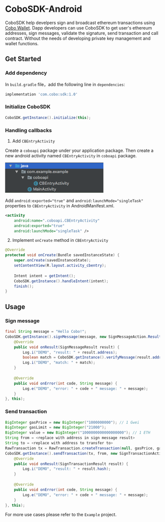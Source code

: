 
# CoboSDK-Android
CoboSDK help develpers sign and broadcast ethereum transactions using [Cobo Wallet](https://cobo.com/).
Dapp developers can use CoboSDK to get user's ethereum addresses, sign messages, validate the signature, send transaction and call contract. Without the needs of developing private key management and wallet functions.

## Get Started

### Add dependency
In ```build.gradle``` file，add the following line in ```dependencies```:
```groovy
implementation 'com.cobo:sdk:1.0'
```

### Initialize CoboSDK
```java
CoboSDK.getInstance().initialize(this);
```

### Handling callbacks
 1. Add `CBEntryActivity`

Create a `coboapi` package under your application package. Then create a new android activity named `CBEntryActivity` in `coboapi` package.

![Add Entry Activity](entry-activity.png)

Add ```android:exported="true"``` and ```android:launchMode="singleTask"``` properties to ```CBEntryActivity``` in AndroidManifest.xml.

```xml
<activity
    android:name=".coboapi.CBEntryActivity"
    android:exported="true"
    android:launchMode="singleTask" />
```

 2. Implement `onCreate` method in `CBEntryActivity`

```java
@Override  
protected void onCreate(Bundle savedInstanceState) {
    super.onCreate(savedInstanceState);
    setContentView(R.layout.activity_cbentry);

    Intent intent = getIntent();
    CoboSDK.getInstance().handleIntent(intent);
    finish();
}
```

## Usage

### Sign message
```java
final String message = "Hello Cobo!";
CoboSDK.getInstance().signMessage(message, new SignMessageAction.ResultHandler() {
    @Override
    public void onResult(SignMessageResult result) {
        Log.i("DEMO", "result: " + result.address);
        boolean match = CoboSDK.getInstance().verifyMessage(result.address, result.signature, message);
        Log.i("DEMO", "match: " + match);
    }

    @Override
    public void onError(int code, String message) {
        Log.e("DEMO", "error: " + code + " message: " + message);
    }
}, this);
```

### Send transaction
```java
BigInteger gasPrice = new BigInteger("1000000000"); // 1 Gwei
BigInteger gasLimit = new BigInteger("21000");
BigInteger value = new BigInteger("1000000000000000000"); // 1 ETH
String from = <replace with address in sign message result>
String to = <replace with address to transfer to>
RawTransaction tx = RawTransaction.createTransaction(null, gasPrice, gasLimit, to, value, null);
CoboSDK.getInstance().sendTransaction(tx, from, new SignTransactionAction.ResultHandler() {
    @Override
    public void onResult(SignTransactionResult result) {
        Log.i("DEMO", "result: " + result.hash);
    }

    @Override
    public void onError(int code, String message) {
        Log.e("DEMO", "error: " + code + " message: " + message);
    }
}, this);
```

For more use cases please refer to the  ```Example``` project.